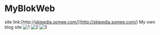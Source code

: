 # MyBlokWeb 
site link:[http://[skipedia.somee.com/](http://skipedia.somee.com/)](http://skipedia.somee.com/)
My own blog site
![1](https://github.com/mkoc6/MyBlokWeb/assets/105784565/1917d2f8-1308-4385-a898-cd76ebe7da8b)
![2](https://github.com/mkoc6/MyBlokWeb/assets/105784565/f5d6f88c-c56c-4b5b-865c-58bda6939960)
![3](https://github.com/mkoc6/MyBlokWeb/assets/105784565/d06e646a-ff40-43e2-86d8-90d07019590e)
